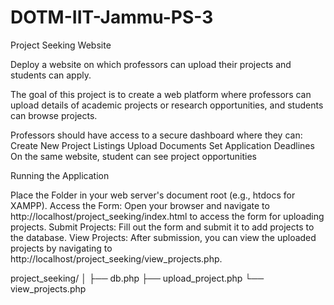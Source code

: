 # DOTM-IIT-Jammu-PS-3

Project Seeking Website


Deploy a website on which professors can upload their projects and students can apply.



The goal of this project is to create a web platform where professors can upload details of academic projects or research opportunities, and students can browse projects. 

Professors should have access to a secure dashboard where they can:
Create New Project Listings
Upload Documents
Set Application Deadlines
On the same website, student can see project opportunities





Running the Application


Place the Folder in your web server's document root (e.g., htdocs for XAMPP).
Access the Form: Open your browser and navigate to http://localhost/project_seeking/index.html to access the form for uploading projects.
Submit Projects: Fill out the form and submit it to add projects to the database.
View Projects: After submission, you can view the uploaded projects by navigating to http://localhost/project_seeking/view_projects.php.



project_seeking/
│
├── db.php
├── upload_project.php
└── view_projects.php
